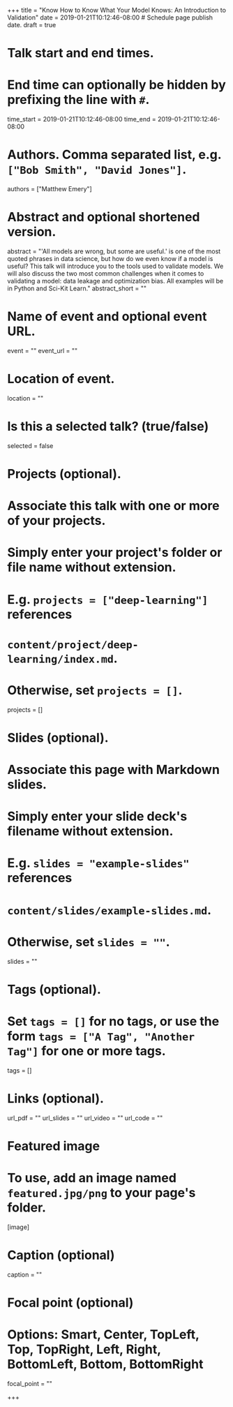 +++
title = "Know How to Know What Your Model Knows: An Introduction to Validation"
date = 2019-01-21T10:12:46-08:00  # Schedule page publish date.
draft = true

# Talk start and end times.
#   End time can optionally be hidden by prefixing the line with `#`.
time_start = 2019-01-21T10:12:46-08:00
time_end = 2019-01-21T10:12:46-08:00

# Authors. Comma separated list, e.g. `["Bob Smith", "David Jones"]`.
authors = ["Matthew Emery"]

# Abstract and optional shortened version.
abstract = "'All models are wrong, but some are useful.' is one of the most quoted phrases in data science, but how do we even know if a model is useful? This talk will introduce you to the tools used to validate models. We will also discuss the two most common challenges when it comes to validating a model: data leakage and optimization bias. All examples will be in Python and Sci-Kit Learn."
abstract_short = ""

# Name of event and optional event URL.
event = ""
event_url = ""

# Location of event.
location = ""

# Is this a selected talk? (true/false)
selected = false

# Projects (optional).
#   Associate this talk with one or more of your projects.
#   Simply enter your project's folder or file name without extension.
#   E.g. `projects = ["deep-learning"]` references 
#   `content/project/deep-learning/index.md`.
#   Otherwise, set `projects = []`.
projects = []

# Slides (optional).
#   Associate this page with Markdown slides.
#   Simply enter your slide deck's filename without extension.
#   E.g. `slides = "example-slides"` references 
#   `content/slides/example-slides.md`.
#   Otherwise, set `slides = ""`.
slides = ""

# Tags (optional).
#   Set `tags = []` for no tags, or use the form `tags = ["A Tag", "Another Tag"]` for one or more tags.
tags = []

# Links (optional).
url_pdf = ""
url_slides = ""
url_video = ""
url_code = ""

# Featured image
# To use, add an image named `featured.jpg/png` to your page's folder. 
[image]
  # Caption (optional)
  caption = ""

  # Focal point (optional)
  # Options: Smart, Center, TopLeft, Top, TopRight, Left, Right, BottomLeft, Bottom, BottomRight
  focal_point = ""

+++
